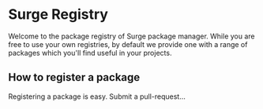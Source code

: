 # Surge Registry
Welcome to the package registry of Surge package manager. While you are free to use your own registries, by default we provide one with a range of packages which you'll find useful in your projects.

## How to register a package
Registering a package is easy. Submit a pull-request...
